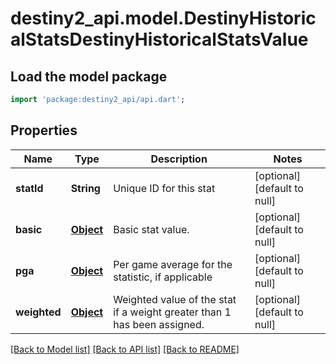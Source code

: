 # destiny2_api.model.DestinyHistoricalStatsDestinyHistoricalStatsValue

## Load the model package
```dart
import 'package:destiny2_api/api.dart';
```

## Properties
Name | Type | Description | Notes
------------ | ------------- | ------------- | -------------
**statId** | **String** | Unique ID for this stat | [optional] [default to null]
**basic** | [**Object**](Object.md) | Basic stat value. | [optional] [default to null]
**pga** | [**Object**](Object.md) | Per game average for the statistic, if applicable | [optional] [default to null]
**weighted** | [**Object**](Object.md) | Weighted value of the stat if a weight greater than 1 has been assigned. | [optional] [default to null]

[[Back to Model list]](../README.md#documentation-for-models) [[Back to API list]](../README.md#documentation-for-api-endpoints) [[Back to README]](../README.md)


